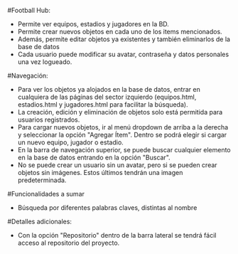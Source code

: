 #Football Hub:
- Permite ver equipos, estadios y jugadores en la BD.
- Permite crear nuevos objetos en cada uno de los items mencionados.
- Además, permite editar objetos ya existentes y también eliminarlos de la base de datos
- Cada usuario puede modificar su avatar, contraseña y datos personales una vez logueado.

#Navegación:
- Para ver los objetos ya alojados en la base de datos, entrar en cualquiera de las páginas del sector izquierdo (equipos.html, estadios.html y jugadores.html para facilitar la búsqueda).
- La creación, edición y eliminación de objetos solo está permitida para usuarios registrados.
- Para cargar nuevos objetos, ir al menú dropdown de arriba a la derecha y seleccionar la opción "Agregar Ítem". Dentro se podrá elegir si cargar un nuevo equipo, jugador o estadio.
- En la barra de navegación superior, se puede buscar cualquier elemento en la base de datos entrando en la opción "Buscar".
- No se puede crear un usuario sin un avatar, pero si se pueden crear objetos sin imágenes. Estos últimos tendrán una imagen predeterminada.

#Funcionalidades a sumar
- Búsqueda por diferentes palabras claves, distintas al nombre

#Detalles adicionales:
- Con la opción "Repositorio" dentro de la barra lateral se tendrá fácil acceso al repositorio del proyecto.